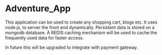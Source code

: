 # Adventure_App

This application can be used to create any shopping cart, blogs etc. It uses node.js, to server the front end dynamically.
Persistent data is stored on a mongodb database.
A REDIS caching mechanism will be used to cache the frequently used data for faster access.

In future this will be upgraded to integrate with payment gateway.
